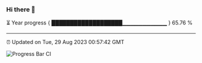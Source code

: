 ### Hi there 👋

⏳ Year progress { ███████████████████▁▁▁▁▁▁▁▁▁▁▁ } 65.76 %

---

⏰ Updated on Tue, 29 Aug 2023 00:57:42 GMT

![Progress Bar CI](https://github.com/liununu/liununu/workflows/Progress%20Bar%20CI/badge.svg)
